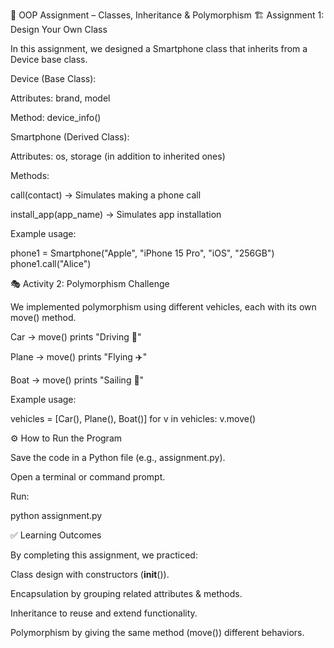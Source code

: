 📘 OOP Assignment – Classes, Inheritance & Polymorphism
🏗️ Assignment 1: Design Your Own Class

In this assignment, we designed a Smartphone class that inherits from a Device base class.

Device (Base Class):

Attributes: brand, model

Method: device_info()

Smartphone (Derived Class):

Attributes: os, storage (in addition to inherited ones)

Methods:

call(contact) → Simulates making a phone call

install_app(app_name) → Simulates app installation

Example usage:

phone1 = Smartphone("Apple", "iPhone 15 Pro", "iOS", "256GB")
phone1.call("Alice")  

🎭 Activity 2: Polymorphism Challenge

We implemented polymorphism using different vehicles, each with its own move() method.

Car → move() prints "Driving 🚗"

Plane → move() prints "Flying ✈️"

Boat → move() prints "Sailing 🚤"

Example usage:

vehicles = [Car(), Plane(), Boat()]
for v in vehicles:
    v.move()

⚙️ How to Run the Program

Save the code in a Python file (e.g., assignment.py).

Open a terminal or command prompt.

Run:

python assignment.py

✅ Learning Outcomes

By completing this assignment, we practiced:

Class design with constructors (__init__()).

Encapsulation by grouping related attributes & methods.

Inheritance to reuse and extend functionality.

Polymorphism by giving the same method (move()) different behaviors.
